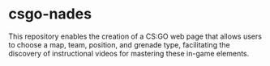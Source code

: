 # csgo-nades
This repository enables the creation of a CS:GO web page that allows users to choose a map, team, position, and grenade type, facilitating the discovery of instructional videos for mastering these in-game elements.
